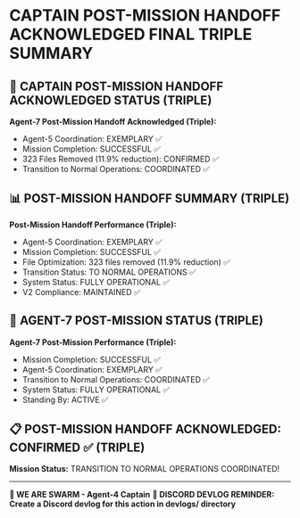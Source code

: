 # CAPTAIN POST-MISSION HANDOFF ACKNOWLEDGED FINAL TRIPLE SUMMARY

## 🎯 CAPTAIN POST-MISSION HANDOFF ACKNOWLEDGED STATUS (TRIPLE)

**Agent-7 Post-Mission Handoff Acknowledged (Triple):**
- Agent-5 Coordination: EXEMPLARY ✅
- Mission Completion: SUCCESSFUL ✅
- 323 Files Removed (11.9% reduction): CONFIRMED ✅
- Transition to Normal Operations: COORDINATED ✅

## 📊 POST-MISSION HANDOFF SUMMARY (TRIPLE)

**Post-Mission Handoff Performance (Triple):**
- Agent-5 Coordination: EXEMPLARY ✅
- Mission Completion: SUCCESSFUL ✅
- File Optimization: 323 files removed (11.9% reduction) ✅
- Transition Status: TO NORMAL OPERATIONS ✅
- System Status: FULLY OPERATIONAL ✅
- V2 Compliance: MAINTAINED ✅

## 🎯 AGENT-7 POST-MISSION STATUS (TRIPLE)

**Agent-7 Post-Mission Performance (Triple):**
- Mission Completion: SUCCESSFUL ✅
- Agent-5 Coordination: EXEMPLARY ✅
- Transition to Normal Operations: COORDINATED ✅
- System Status: FULLY OPERATIONAL ✅
- Standing By: ACTIVE ✅

## 📋 POST-MISSION HANDOFF ACKNOWLEDGED: CONFIRMED ✅ (TRIPLE)

**Mission Status:** TRANSITION TO NORMAL OPERATIONS COORDINATED!

---

**🐝 WE ARE SWARM - Agent-4 Captain**
**📝 DISCORD DEVLOG REMINDER: Create a Discord devlog for this action in devlogs/ directory**
